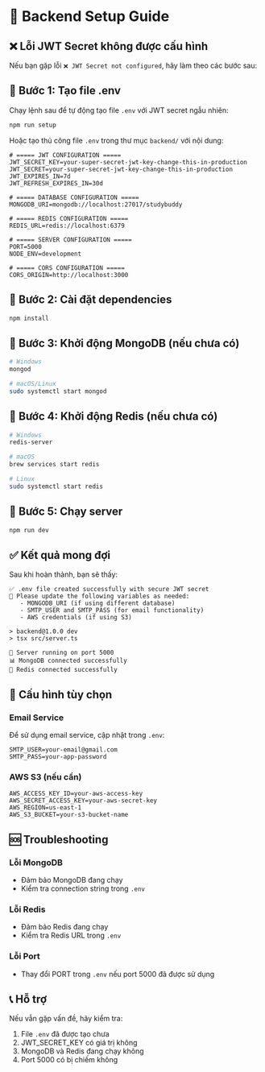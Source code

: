# 🚀 Backend Setup Guide

## ❌ Lỗi JWT Secret không được cấu hình

Nếu bạn gặp lỗi `❌ JWT Secret not configured`, hãy làm theo các bước sau:

## 🔧 Bước 1: Tạo file .env

Chạy lệnh sau để tự động tạo file `.env` với JWT secret ngẫu nhiên:

```bash
npm run setup
```

Hoặc tạo thủ công file `.env` trong thư mục `backend/` với nội dung:

```env
# ===== JWT CONFIGURATION =====
JWT_SECRET_KEY=your-super-secret-jwt-key-change-this-in-production
JWT_SECRET=your-super-secret-jwt-key-change-this-in-production
JWT_EXPIRES_IN=7d
JWT_REFRESH_EXPIRES_IN=30d

# ===== DATABASE CONFIGURATION =====
MONGODB_URI=mongodb://localhost:27017/studybuddy

# ===== REDIS CONFIGURATION =====
REDIS_URL=redis://localhost:6379

# ===== SERVER CONFIGURATION =====
PORT=5000
NODE_ENV=development

# ===== CORS CONFIGURATION =====
CORS_ORIGIN=http://localhost:3000
```

## 🔧 Bước 2: Cài đặt dependencies

```bash
npm install
```

## 🔧 Bước 3: Khởi động MongoDB (nếu chưa có)

```bash
# Windows
mongod

# macOS/Linux
sudo systemctl start mongod
```

## 🔧 Bước 4: Khởi động Redis (nếu chưa có)

```bash
# Windows
redis-server

# macOS
brew services start redis

# Linux
sudo systemctl start redis
```

## 🔧 Bước 5: Chạy server

```bash
npm run dev
```

## ✅ Kết quả mong đợi

Sau khi hoàn thành, bạn sẽ thấy:

```
✅ .env file created successfully with secure JWT secret
📝 Please update the following variables as needed:
   - MONGODB_URI (if using different database)
   - SMTP_USER and SMTP_PASS (for email functionality)
   - AWS credentials (if using S3)

> backend@1.0.0 dev
> tsx src/server.ts

🚀 Server running on port 5000
📊 MongoDB connected successfully
🔴 Redis connected successfully
```

## 🔧 Cấu hình tùy chọn

### Email Service
Để sử dụng email service, cập nhật trong `.env`:

```env
SMTP_USER=your-email@gmail.com
SMTP_PASS=your-app-password
```

### AWS S3 (nếu cần)
```env
AWS_ACCESS_KEY_ID=your-aws-access-key
AWS_SECRET_ACCESS_KEY=your-aws-secret-key
AWS_REGION=us-east-1
AWS_S3_BUCKET=your-s3-bucket-name
```

## 🆘 Troubleshooting

### Lỗi MongoDB
- Đảm bảo MongoDB đang chạy
- Kiểm tra connection string trong `.env`

### Lỗi Redis
- Đảm bảo Redis đang chạy
- Kiểm tra Redis URL trong `.env`

### Lỗi Port
- Thay đổi PORT trong `.env` nếu port 5000 đã được sử dụng

## 📞 Hỗ trợ

Nếu vẫn gặp vấn đề, hãy kiểm tra:
1. File `.env` đã được tạo chưa
2. JWT_SECRET_KEY có giá trị không
3. MongoDB và Redis đang chạy không
4. Port 5000 có bị chiếm không 